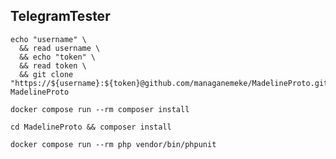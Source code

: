 ## TelegramTester

```shell
echo "username" \
  && read username \
  && echo "token" \
  && read token \
  && git clone "https://${username}:${token}@github.com/managanemeke/MadelineProto.git" MadelineProto
```

```shell
docker compose run --rm composer install
```

```shell
cd MadelineProto && composer install
```

```shell
docker compose run --rm php vendor/bin/phpunit
```
